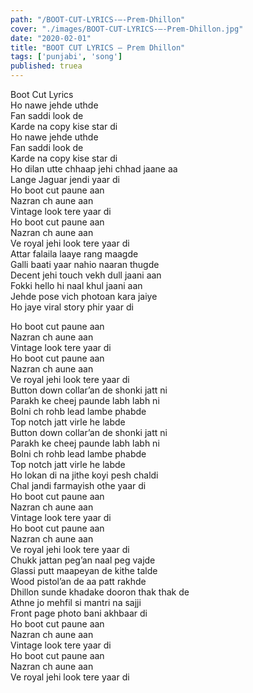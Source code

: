 ```yaml
---
path: "/BOOT-CUT-LYRICS-–-Prem-Dhillon"
cover: "./images/BOOT-CUT-LYRICS-–-Prem-Dhillon.jpg"
date: "2020-02-01"
title: "BOOT CUT LYRICS – Prem Dhillon"
tags: ['punjabi', 'song']
published: truea
---
```

  
Boot Cut Lyrics  
Ho nawe jehde uthde  
Fan saddi look de  
Karde na copy kise star di  
Ho nawe jehde uthde  
Fan saddi look de  
Karde na copy kise star di  
Ho dilan utte chhaap jehi chhad jaane aa  
Lange Jaguar jendi yaar di  
Ho boot cut paune aan  
Nazran ch aune aan  
Vintage look tere yaar di  
Ho boot cut paune aan  
Nazran ch aune aan  
Ve royal jehi look tere yaar di  
Attar falaila laaye rang maagde  
Galli baati yaar nahio naaran thugde  
Decent jehi touch vekh dull jaani aan  
Fokki hello hi naal khul jaani aan  
Jehde pose vich photoan kara jaiye  
Ho jaye viral story phir yaar di  
  
  
  
  
  
  
Ho boot cut paune aan  
Nazran ch aune aan  
Vintage look tere yaar di  
Ho boot cut paune aan  
Nazran ch aune aan  
Ve royal jehi look tere yaar di  
Button down collar’an de shonki jatt ni  
Parakh ke cheej paunde labh labh ni  
Bolni ch rohb lead lambe phabde  
Top notch jatt virle he labde  
Button down collar’an de shonki jatt ni  
Parakh ke cheej paunde labh labh ni  
Bolni ch rohb lead lambe phabde  
Top notch jatt virle he labde  
Ho lokan di na jithe koyi pesh chaldi  
Chal jandi farmayish othe yaar di  
Ho boot cut paune aan  
Nazran ch aune aan  
Vintage look tere yaar di  
Ho boot cut paune aan  
Nazran ch aune aan  
Ve royal jehi look tere yaar di  
Chukk jattan peg’an naal peg vajde  
Glassi putt maapeyan de kithe talde  
Wood pistol’an de aa patt rakhde  
Dhillon sunde khadake dooron thak thak de  
Athne jo mehfil si mantri na sajji  
Front page photo bani akhbaar di  
Ho boot cut paune aan  
Nazran ch aune aan  
Vintage look tere yaar di  
Ho boot cut paune aan  
Nazran ch aune aan  
Ve royal jehi look tere yaar di  
